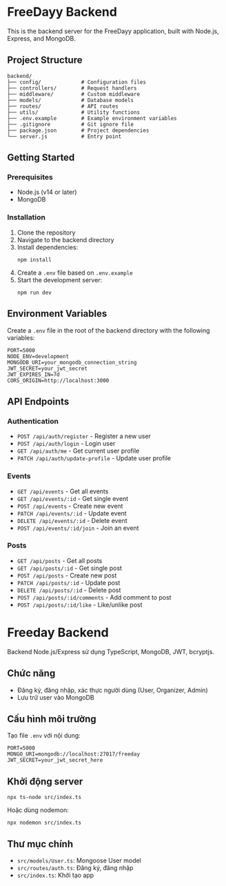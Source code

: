 
# FreeDayy Backend

This is the backend server for the FreeDayy application, built with Node.js, Express, and MongoDB.

## Project Structure

```
backend/
├── config/             # Configuration files
├── controllers/        # Request handlers
├── middleware/         # Custom middleware
├── models/             # Database models
├── routes/             # API routes
├── utils/              # Utility functions
├── .env.example        # Example environment variables
├── .gitignore          # Git ignore file
├── package.json        # Project dependencies
└── server.js           # Entry point
```

## Getting Started

### Prerequisites

- Node.js (v14 or later)
- MongoDB

### Installation

1. Clone the repository
2. Navigate to the backend directory
3. Install dependencies:
   ```
   npm install
   ```
4. Create a `.env` file based on `.env.example`
5. Start the development server:
   ```
   npm run dev
   ```

## Environment Variables

Create a `.env` file in the root of the backend directory with the following variables:

```
PORT=5000
NODE_ENV=development
MONGODB_URI=your_mongodb_connection_string
JWT_SECRET=your_jwt_secret
JWT_EXPIRES_IN=7d
CORS_ORIGIN=http://localhost:3000
```

## API Endpoints

### Authentication

- `POST /api/auth/register` - Register a new user
- `POST /api/auth/login` - Login user
- `GET /api/auth/me` - Get current user profile
- `PATCH /api/auth/update-profile` - Update user profile

### Events

- `GET /api/events` - Get all events
- `GET /api/events/:id` - Get single event
- `POST /api/events` - Create new event
- `PATCH /api/events/:id` - Update event
- `DELETE /api/events/:id` - Delete event
- `POST /api/events/:id/join` - Join an event

### Posts

- `GET /api/posts` - Get all posts
- `GET /api/posts/:id` - Get single post
- `POST /api/posts` - Create new post
- `PATCH /api/posts/:id` - Update post
- `DELETE /api/posts/:id` - Delete post
- `POST /api/posts/:id/comments` - Add comment to post
- `POST /api/posts/:id/like` - Like/unlike post

# Freeday Backend

Backend Node.js/Express sử dụng TypeScript, MongoDB, JWT, bcryptjs.

## Chức năng
- Đăng ký, đăng nhập, xác thực người dùng (User, Organizer, Admin)
- Lưu trữ user vào MongoDB

## Cấu hình môi trường
Tạo file `.env` với nội dung:
```
PORT=5000
MONGO_URI=mongodb://localhost:27017/freeday
JWT_SECRET=your_jwt_secret_here
```

## Khởi động server
```
npx ts-node src/index.ts
```
Hoặc dùng nodemon:
```
npx nodemon src/index.ts
```

## Thư mục chính
- `src/models/User.ts`: Mongoose User model
- `src/routes/auth.ts`: Đăng ký, đăng nhập
- `src/index.ts`: Khởi tạo app
